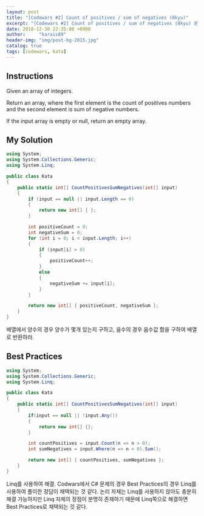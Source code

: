 ```yaml
---
layout: post
title: "[Codewars #2] Count of positives / sum of negatives (8kyu)"
excerpt: "[Codewars #2] Count of positives / sum of negatives (8kyu) 문제 풀이"
date: 2018-12-30 22:35:00 +0900
author:     "karais89"
header-img: "img/post-bg-2015.jpg"
catalog: true
tags: [codewars, kata]
---
```


## Instructions

Given an array of integers.

Return an array, where the first element is the count of positives numbers and the second element is sum of negative numbers.

If the input array is empty or null, return an empty array.

## My Solution

```csharp
using System;
using System.Collections.Generic;
using System.Linq;

public class Kata
{
    public static int[] CountPositivesSumNegatives(int[] input)
    {
        if (input == null || input.Length == 0)
        {
            return new int[] { };
        }

        int positiveCount = 0;
        int negativeSum = 0;
        for (int i = 0; i < input.Length; i++)
        {
            if (input[i] > 0)
            {
                positiveCount++;
            }
            else
            {
                negativeSum += input[i];
            }
        }

        return new int[] { positiveCount, negativeSum };
    }
}
```

배열에서 양수의 경우 양수가 몇개 있는지 구하고, 음수의 경우 음수값 합을 구하여 배열로 반환하라.


## Best Practices

```csharp
using System;
using System.Collections.Generic;
using System.Linq;

public class Kata
{
    public static int[] CountPositivesSumNegatives(int[] input)
    {
        if(input == null || !input.Any())
        {
            return new int[] {};
        }

        int countPositives = input.Count(n => n > 0);
        int sumNegatives = input.Where(n => n < 0).Sum();

        return new int[] { countPositives, sumNegatives };
    }
}
```

Linq를 사용하여 해결.
Codwars에서 C# 문제의 경우 Best Practices의 경우 Linq를 사용하여 풀이한 정답이 채택되는 것 같다.
논리 자체는 Linq를 사용하지 않아도 충분히 해결 가능하지만 Linq 자체의 장점이 분명히 존재하기 때문에 Linq쪽으로 해결하면 Best Practices로 채택되는 것 같다.